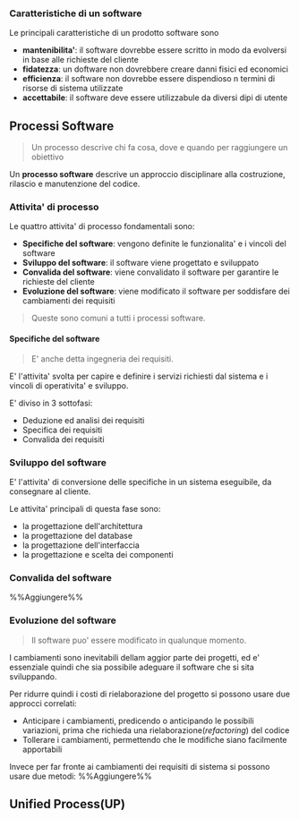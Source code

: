 ### Caratteristiche di un software
Le principali caratteristiche di un prodotto software sono
- **mantenibilita'**: il software dovrebbe essere scritto in modo da evolversi in base alle richieste del cliente
- **fidatezza**: un doftware non dovrebbere creare danni fisici ed economici
- **efficienza**: il software non dovrebbe essere dispendioso n termini di risorse di sistema utilizzate
- **accettabile**: il software deve essere utilizzabule da diversi dipi di utente

## Processi Software
> Un processo descrive chi fa cosa, dove e quando per raggiungere un obiettivo

Un **processo software** descrive un approccio disciplinare alla costruzione, rilascio e manutenzione del codice.

### Attivita' di processo
Le quattro attivita' di processo fondamentali sono:
- **Specifiche del software**: vengono definite le funzionalita' e i vincoli del software
- **Sviluppo del software**: il software viene progettato e sviluppato
- **Convalida del software**: viene convalidato il software per garantire le richieste del cliente
- **Evoluzione del software**: viene modificato il software per soddisfare dei cambiamenti dei requisiti

> Queste sono comuni a tutti i processi software.

#### Specifiche del software
> E' anche detta ingegneria dei requisiti.

E' l'attivita' svolta per capire e definire i servizi richiesti dal sistema e i vincoli di operativita' e sviluppo.

E' diviso in 3 sottofasi:
- Deduzione ed analisi dei requisiti
- Specifica dei requisiti
- Convalida dei requisiti

### Sviluppo del software
E' l'attivita' di conversione delle specifiche in un sistema eseguibile, da consegnare al cliente.

Le attivita' principali di questa fase sono:
- la progettazione dell'architettura
- la progettazione del database
- la progettazione dell'interfaccia
- la progettazione e scelta dei componenti

### Convalida del software
%%Aggiungere%%

### Evoluzione del software
> Il software puo' essere modificato in qualunque momento.

I cambiamenti sono inevitabili dellam aggior parte dei progetti, ed e' essenziale quindi che sia possibile adeguare il software che si sita sviluppando.

Per ridurre quindi i costi di rielaborazione del progetto si possono usare due approcci correlati:
- Anticipare i cambiamenti, predicendo o anticipando le possibili variazioni, prima che richieda una rielaborazione(*refactoring*) del codice
- Tollerare i cambiamenti, permettendo che le modifiche siano facilmente apportabili

Invece per far fronte ai cambiamenti dei requisiti di sistema si possono usare due metodi:
%%Aggiungere%%

## Unified Process(UP)
